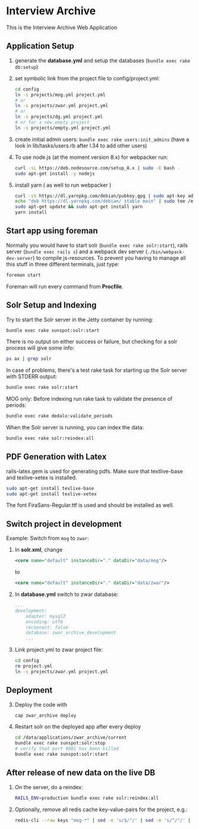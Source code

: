 # Interview Archive

This is the Interview Archive Web Application

## Application Setup

1. generate the **database.yml** and setup the databases (`bundle exec rake db:setup`)

2. set symbolic link from the project file to config/project.yml:

    ```bash
    cd config
    ln -s projects/mog.yml project.yml
    # or
    ln -s projects/zwar.yml project.yml
    # or
    ln -s projects/dg.yml project.yml
    # or for a new empty project
    ln -s projects/empty.yml project.yml
    ```

3. create initial admin users: `bundle exec rake users:init_admins`
   (have a look in lib/tasks/users.rb after l.34 to add other users)

4. To use node.js (at the moment version 8.x) for webpacker run:

    ```bash
    curl -sL https://deb.nodesource.com/setup_8.x | sudo -E bash -
    sudo apt-get install -y nodejs
    ```
    
5. install yarn ( as well to run webpacker )

    ```bash
    curl -sS https://dl.yarnpkg.com/debian/pubkey.gpg | sudo apt-key add -
    echo "deb https://dl.yarnpkg.com/debian/ stable main" | sudo tee /etc/apt/sources.list.d/yarn.list
    sudo apt-get update && sudo apt-get install yarn
    yarn install
    ```
    
## Start app using foreman

Normally you would have to start solr (`bundle exec rake solr:start`), rails server (`bundle exec rails s`) and a webpack dev server (`./bin/webpack-dev-server`) to compile js-resources.
To prevent you having to manage all this stuff in three different terminals, just type:

```bash
foreman start
```

Foreman will run every command from **Procfile**.

## Solr Setup and Indexing

Try to start the Solr server in the Jetty container by running:

```bash
bundle exec rake sunspot:solr:start
```

There is no output on either success or failure, but checking for a solr process will give some info:

```bash
ps ax | grep solr
```

In case of problems, there's a test rake task for starting up the Solr server with STDERR output:

```bash
bundle exec rake solr:start
```

MOG only: Before indexing run rake task to validate the presence of periods:

```bash
bundle exec rake dedalo:validate_periods
```

When the Solr server is running, you can index the data:

```bash
bundle exec rake solr:reindex:all
```

## PDF Generation with Latex
rails-latex.gem is used for generating pdfs.
Make sure that textlive-base and texlive-xetex is installed.
```bash
sudo apt-get install texlive-base
sudo apt-get install texlive-xetex 
``` 
The font FiraSans-Regular.ttf is used and should be installed as well. 


## Switch project in development

Example: Switch from `mog` to `zwar`:

1. In **solr.xml**, change

    ```xml
    <core name="default" instanceDir="." dataDir="data/mog"/>
    ```
    
    to
    
    ```xml
    <core name="default" instanceDir="." dataDir="data/zwar"/>
    ```
    
2. In **database.yml** switch to zwar database:
    
    ```yml
    ...
    development:
        adapter: mysql2
        encoding: utf8
        reconnect: false
        database: zwar_archive_development
        ...
    ```

3. Link project.yml to zwar project file:

    ```bash
    cd config
    rm project.yml
    ln -s projects/zwar.yml project.yml
    ```

## Deployment

3. Deploy the code with
    ```bash
    cap zwar_archive deploy
    ```

4. Restart solr on the deployed app after every deploy
    ```bash
    cd /data/applications/zwar_archive/current
    bundle exec rake sunspot:solr:stop
    # verify that port 9001 has been killed
    bundle exec rake sunspot:solr:start
    ```

## After release of new data on the live DB

1. On the server, do a reindex:

    ```bash
    RAILS_ENV=production bundle exec rake solr:reindex:all
    ```

2. Optionally, remove all redis cache key-value-pairs for the project, e.g.:

    ```bash
    redis-cli --raw keys "mog-*" | sed -e 's/$/"/' | sed -e 's/^/"/' | xargs redis-cli del
    ```